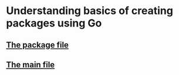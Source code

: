 # Understanding basics of creating packages using Go

## [The package file](/mypackage/mypackage.go)

## [The main file](/main.go)